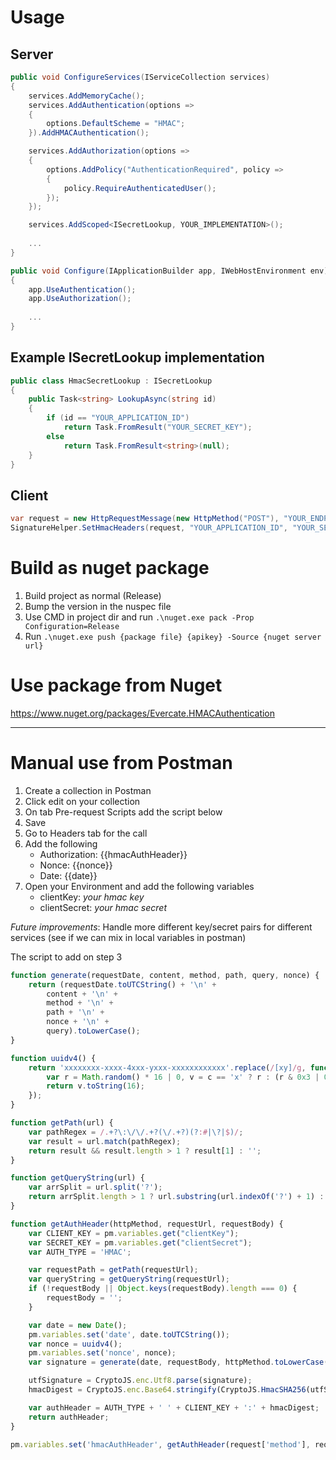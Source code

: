 # Usage
## Server
```csharp
public void ConfigureServices(IServiceCollection services)
{
    services.AddMemoryCache();
    services.AddAuthentication(options =>
    {
        options.DefaultScheme = "HMAC";
    }).AddHMACAuthentication();

    services.AddAuthorization(options =>
    {
        options.AddPolicy("AuthenticationRequired", policy =>
        {
            policy.RequireAuthenticatedUser();
        });
    });

    services.AddScoped<ISecretLookup, YOUR_IMPLEMENTATION>();
    
    ...
}

public void Configure(IApplicationBuilder app, IWebHostEnvironment env)
{
    app.UseAuthentication();
    app.UseAuthorization();
    
    ...
}

```
## Example ISecretLookup implementation
```csharp
public class HmacSecretLookup : ISecretLookup
{
    public Task<string> LookupAsync(string id)
    {
        if (id == "YOUR_APPLICATION_ID")
            return Task.FromResult("YOUR_SECRET_KEY");
        else
            return Task.FromResult<string>(null);
    }
}

````

## Client
```csharp
var request = new HttpRequestMessage(new HttpMethod("POST"), "YOUR_ENDPOINT");
SignatureHelper.SetHmacHeaders(request, "YOUR_APPLICATION_ID", "YOUR_SECRET_KEY", "PAYLOAD");
```

# Build as nuget package
1. Build project as normal (Release)
2. Bump the version in the nuspec file
3. Use CMD in project dir and run `.\nuget.exe pack -Prop Configuration=Release`
4. Run `.\nuget.exe push {package file} {apikey} -Source {nuget server url}`

# Use package from Nuget
https://www.nuget.org/packages/Evercate.HMACAuthentication


-----------------------------------

# Manual use from Postman
1. Create a collection in Postman
2. Click edit on your collection
3. On tab Pre-request Scripts add the script below
4. Save
5. Go to Headers tab for the call
6. Add the following
    * Authorization: {{hmacAuthHeader}}
    * Nonce: {{nonce}}
    * Date: {{date}}
7. Open your Environment and add the following variables
    * clientKey: *your hmac key*
    * clientSecret: *your hmac secret*

*Future improvements*: Handle more different key/secret pairs for different services (see if we can mix in local variables in postman)

The script to add on step 3
```js
function generate(requestDate, content, method, path, query, nonce) {
    return (requestDate.toUTCString() + '\n' +
        content + '\n' +
        method + '\n' +
        path + '\n' +
        nonce + '\n' +
        query).toLowerCase();
}

function uuidv4() {
    return 'xxxxxxxx-xxxx-4xxx-yxxx-xxxxxxxxxxxx'.replace(/[xy]/g, function (c) {
        var r = Math.random() * 16 | 0, v = c == 'x' ? r : (r & 0x3 | 0x8);
        return v.toString(16);
    });
}

function getPath(url) {
    var pathRegex = /.+?\:\/\/.+?(\/.+?)(?:#|\?|$)/;
    var result = url.match(pathRegex);
    return result && result.length > 1 ? result[1] : '';
}

function getQueryString(url) {
    var arrSplit = url.split('?');
    return arrSplit.length > 1 ? url.substring(url.indexOf('?') + 1) : '';
}

function getAuthHeader(httpMethod, requestUrl, requestBody) {
    var CLIENT_KEY = pm.variables.get("clientKey");
    var SECRET_KEY = pm.variables.get("clientSecret");
    var AUTH_TYPE = 'HMAC';

    var requestPath = getPath(requestUrl);
    var queryString = getQueryString(requestUrl);
    if (!requestBody || Object.keys(requestBody).length === 0) {
        requestBody = '';
    }

    var date = new Date();
    pm.variables.set('date', date.toUTCString());
    var nonce = uuidv4();
    pm.variables.set('nonce', nonce);
    var signature = generate(date, requestBody, httpMethod.toLowerCase(), requestPath, queryString, nonce);

    utfSignature = CryptoJS.enc.Utf8.parse(signature);
    hmacDigest = CryptoJS.enc.Base64.stringify(CryptoJS.HmacSHA256(utfSignature, SECRET_KEY));

    var authHeader = AUTH_TYPE + ' ' + CLIENT_KEY + ':' + hmacDigest;
    return authHeader;
}

pm.variables.set('hmacAuthHeader', getAuthHeader(request['method'], request['url'], request['data']));


````
